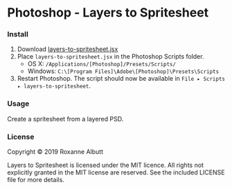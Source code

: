 # Photoshop - Layers to Spritesheet

### Install

1. Download [layers-to-spritesheet.jsx](https://github.com/RoxanneAlbutt/photoshop-trim-to-powerOf2/blob/master/trim-to-p2.zip?raw=true)
2. Place `layers-to-spritesheet.jsx` in the Photoshop Scripts folder.
	- OS X: `/Applications/[Photoshop]/Presets/Scripts/`
	- Windows: `C:\[Program Files]\Adobe\[Photoshop]\Presets\Scripts`
4. Restart Photoshop. The script should now be available in `File ▸ Scripts ▸ layers-to-spritesheet`.

### Usage
Create a spritesheet from a layered PSD.

### License
Copyright © 2019 Roxanne Albutt 

Layers to Spritesheet is licensed under the MIT licence. All rights not explicitly granted in the MIT license are reserved. See the included LICENSE file for more details.
